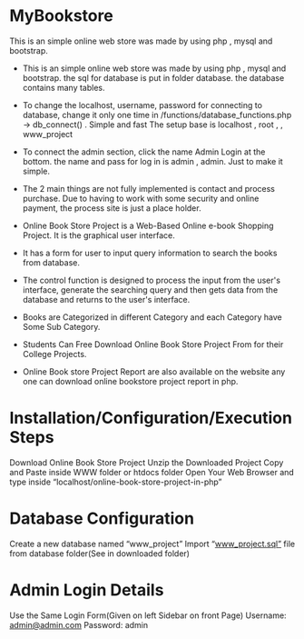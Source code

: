 # MyBookstore
This is an simple online web store was made by using php , mysql and bootstrap.

- This is an simple online web store was made by using php , mysql and bootstrap. the sql for database is put in folder database. the database contains many tables.

- To change the localhost, username, password for connecting to database, change it only one time in /functions/database_functions.php -> db_connect() . Simple and fast The setup base is localhost , root , , www_project

- To connect the admin section, click the name Admin Login at the bottom. the name and pass for log in is admin , admin. Just to make it simple.

- The 2 main things are not fully implemented is contact and process purchase. Due to having to work with some security and online payment, the process site is just a place holder.

- Online Book Store Project is a Web-Based Online e-book Shopping Project. It is the graphical user interface.

- It has a form for user to input query information to search the books from database.

- The control function is designed to process the input from the user's interface, generate the searching query and then gets data from the database and returns to the user's interface.

- Books are Categorized in different Category and each Category have Some Sub Category.

- Students Can Free Download Online Book Store Project From for their College Projects.

- Online Book store Project Report are also available on the website  any one can download online bookstore project report in php.

# Installation/Configuration/Execution Steps
  Download Online Book Store Project
  Unzip the Downloaded Project
  Copy and Paste inside WWW folder or htdocs folder
  Open Your Web Browser and type inside “localhost/online-book-store-project-in-php”

# Database Configuration
  Create a new database named “www_project”
  Import “www_project.sql” file from database folder(See in downloaded folder)

# Admin Login Details
  Use the Same Login Form(Given on left Sidebar on front Page)
  Username: admin@admin.com
  Password: admin
